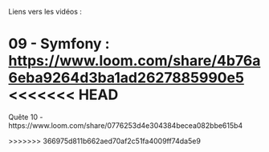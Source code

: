Liens vers les vidéos : 

09 - Symfony : https://www.loom.com/share/4b76a6eba9264d3ba1ad2627885990e5
<<<<<<< HEAD
=======
<p> Quête 10 - https://www.loom.com/share/0776253d4e304384becea082bbe615b4 </p>
>>>>>>> 366975d811b662aed70af2c51fa4009ff74da5e9




